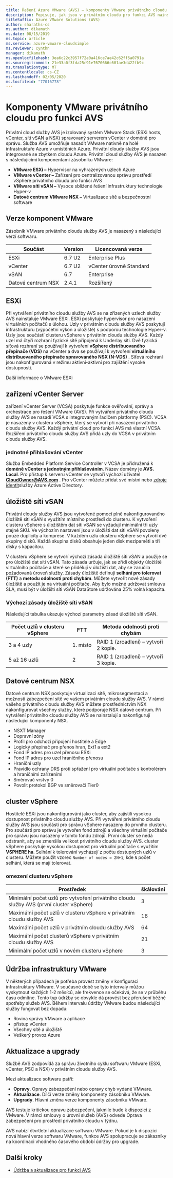 ```yaml
---
title: Řešení Azure VMware (AVS) – komponenty VMware privátního cloudu pro funkci AVS
description: Popisuje, jak jsou v privátním cloudu pro funkci AVS nainstalovány komponenty VMware.
titleSuffix: Azure VMware Solutions (AVS)
author: sharaths-cs
ms.author: dikamath
ms.date: 08/15/2019
ms.topic: article
ms.service: azure-vmware-cloudsimple
ms.reviewer: cynthn
manager: dikamath
ms.openlocfilehash: 3ea6c22c3957f72a0a416ce7ae42c62ff5a0791a
ms.sourcegitcommit: 21e33a0f3fda25c91e7670666c601ae3d422fb9c
ms.translationtype: MT
ms.contentlocale: cs-CZ
ms.lasthandoff: 02/05/2020
ms.locfileid: "77016778"
---
```

# <a name="avs-private-cloud-vmware-components"></a>Komponenty VMware privátního cloudu pro funkci AVS

Privátní cloud služby AVS je izolovaný systém VMware Stack (ESXi hosts, vCenter, síti vSAN a NSX) spravovaný serverem vCenter v doméně pro správu. Služba AVS umožňuje nasadit VMware nativně na holé infrastruktuře Azure v umístěních Azure. Privátní cloudy služby AVS jsou integrované se zbytkem cloudu Azure. Privátní cloud služby AVS je nasazen s následujícími komponentami zásobníku VMware:

* **VMware ESXi –** Hypervisor na vyhrazených uzlech Azure
* **VMware vCenter –** Zařízení pro centralizovanou správu prostředí vSphere privátního cloudu pro funkci AVS
* **VMware síti vSAN –** Vysoce sblížené řešení infrastruktury technologie Hyper-v
* **Datové centrum VMware NSX –** Virtualizace sítě a bezpečnostní software  

## <a name="vmware-component-versions"></a>Verze komponent VMware

Zásobník VMware privátního cloudu služby AVS je nasazený s následující verzí softwaru.

| Součást | Version | Licencovaná verze |
|-----------|---------|------------------|
| ESXi | 6.7 U2 | Enterprise Plus |
| vCenter | 6.7 U2 | vCenter úrovně Standard |
| vSAN | 6.7 | Enterprise |
| Datové centrum NSX | 2.4.1 | Rozšířený |

## <a name="esxi"></a>ESXi

Při vytváření privátního cloudu služby AVS se na zřízených uzlech služby AVS nainstaluje VMware ESXi. ESXi poskytuje hypervisor pro nasazení virtuálních počítačů s úlohou. Uzly v privátním cloudu služby AVS poskytují infrastrukturu (výpočetní výkon a úložiště) s podporou technologie Hyper-v. Uzly jsou součástí clusteru vSphere v privátním cloudu služby AVS. Každý uzel má čtyři rozhraní fyzické sítě připojená k Underlay síti. Dvě fyzická síťová rozhraní se používají k vytvoření **vSphere distribuovaného přepínače (VDS)** na vCenter a dva se používají k vytvoření **virtuálního distribuovaného přepínače spravovaného NSX (N-VDS)** . Síťová rozhraní jsou nakonfigurovaná v režimu aktivní-aktivní pro zajištění vysoké dostupnosti.

Další informace o VMware ESXi

## <a name="vcenter-server-appliance"></a>zařízení vCenter Server

zařízení vCenter Server (VCSA) poskytuje funkce ověřování, správy a orchestrace pro řešení VMware (AVS). Při vytváření privátního cloudu služby AVS se nasadí VCSA s integrovaným řadičem platformy (PSC). VCSA je nasazený v clusteru vSphere, který se vytvoří při nasazení privátního cloudu služby AVS. Každý privátní cloud pro funkci AVS má vlastní VCSA. Rozšíření privátního cloudu služby AVS přidá uzly do VCSA v privátním cloudu služby AVS.

### <a name="vcenter-single-sign-on"></a>jednotné přihlašování vCenter

Služba Embedded Platform Service Controller v VCSA je přidružená k **doméně vCenter s jednotným přihlašováním**. Název domény je **AVS. Local**. Pro přístup k serveru vCenter se vytvoří výchozí uživatel **CloudOwner@AVS.com** . Pro vCenter můžete přidat své místní nebo [zdroje identit](set-vcenter-identity.md)služby Azure Active Directory.

## <a name="vsan-storage"></a>úložiště síti vSAN

Privátní cloudy služby AVS jsou vytvořené pomocí plně nakonfigurovaného úložiště síti vSAN s využitím místního prostředí do clusteru. K vytvoření clusteru vSphere s úložištěm dat síti vSAN se vyžadují minimální tři uzly stejné SKU. Ve výchozím nastavení jsou v úložišti dat síti vSAN povoleny pouze duplicity a komprese. V každém uzlu clusteru vSphere se vytvoří dvě skupiny disků. Každá skupina disků obsahuje jeden disk mezipaměti a tři disky s kapacitou.

V clusteru vSphere se vytvoří výchozí zásada úložiště síti vSAN a použije se pro úložiště dat síti vSAN. Tato zásada určuje, jak se zřídí objekty úložiště virtuálního počítače a které se přidělují v úložišti dat, aby se zaručila požadovaná úroveň služby. Zásady úložiště definují **selhání pro tolerovat (FTT)** a **metodu odolnosti proti chybám**. Můžete vytvořit nové zásady úložiště a použít je na virtuální počítače. Aby bylo možné udržovat smlouvu SLA, musí být v úložišti síti vSAN DataStore udržována 25% volná kapacita. 

### <a name="default-vsan-storage-policy"></a>Výchozí zásady úložiště síti vSAN

Následující tabulka ukazuje výchozí parametry zásad úložiště síti vSAN.

| Počet uzlů v clusteru vSphere | FTT | Metoda odolnosti proti chybám |
|------------------------------------|-----|--------------------------|
| 3 a 4 uzly | 1\. místo | RAID 1 (zrcadlení) – vytvoří 2 kopie. |
| 5 až 16 uzlů | 2 | RAID 1 (zrcadlení) – vytvoří 3 kopie. |

## <a name="nsx-data-center"></a>Datové centrum NSX

Datové centrum NSX poskytuje virtualizaci sítě, mikrosegmentaci a možnosti zabezpečení sítě ve vašem privátním cloudu služby AVS. V rámci vašeho privátního cloudu služby AVS můžete prostřednictvím NSX nakonfigurovat všechny služby, které podporuje NSX datové centrum. Při vytváření privátního cloudu služby AVS se nainstalují a nakonfigurují následující komponenty NSX.

* NSXT Manager
* Dopravní zóny
* Profil pro odchozí připojení hostitele a Edge
* Logický přepínač pro přenos hran, Ext1 a ext2
* Fond IP adres pro uzel přenosu ESXi
* Fond IP adres pro uzel hraničního přenosu
* Hraniční uzly
* Pravidlo ochrany DRS proti spřažení pro virtuální počítače s kontrolérem a hraničními zařízeními
* Směrovač vrstvy 0
* Povolit protokol BGP ve směrovači Tier0

## <a name="vsphere-cluster"></a>cluster vSphere

Hostitelé ESXi jsou nakonfigurováni jako cluster, aby zajistili vysokou dostupnost privátního cloudu služby AVS. Při vytváření privátního cloudu služby AVS jsou součásti pro správu vSphere nasazeny do prvního clusteru. Pro součásti pro správu je vytvořen fond zdrojů a všechny virtuální počítače pro správu jsou nasazeny v tomto fondu zdrojů. První cluster se nedá odstranit, aby se zmenšila velikost privátního cloudu služby AVS. cluster vSphere poskytuje vysokou dostupnost pro virtuální počítače s využitím **VSPHERE ha**. Selhání k tolerování vycházejí z počtu dostupných uzlů v clusteru. Můžete použít vzorec ```Number of nodes = 2N+1```, kde ```N``` počet selhání, která se mají tolerovat.

### <a name="vsphere-cluster-limits"></a>omezení clusteru vSphere

| Prostředek | škálování |
|----------|-------|
| Minimální počet uzlů pro vytvoření privátního cloudu služby AVS (první cluster vSphere) | 3 |
| Maximální počet uzlů v clusteru vSphere v privátním cloudu služby AVS | 16 |
| Maximální počet uzlů v privátním cloudu služby AVS | 64 |
| Maximální počet clusterů vSphere v privátním cloudu služby AVS | 21 |
| Minimální počet uzlů v novém clusteru vSphere | 3 |

## <a name="vmware-infrastructure-maintenance"></a>Údržba infrastruktury VMware

V některých případech je potřeba provést změny v konfiguraci infrastruktury VMware. V současné době se tyto intervaly můžou vyskytnout každých 1-2 měsíců, ale frekvence se očekává, že se v průběhu času odmítne. Tento typ údržby se obvykle dá provést bez přerušení běžné spotřeby služeb AVS. Během intervalu údržby VMware budou následující služby fungovat bez dopadu:

* Rovina správy VMware a aplikace
* přístup vCenter
* Všechny sítě a úložiště
* Veškerý provoz Azure

## <a name="updates-and-upgrades"></a>Aktualizace a upgrady

Službě AVS zodpovídá za správu životního cyklu softwaru VMware (ESXi, vCenter, PSC a NSX) v privátním cloudu služby AVS.

Mezi aktualizace softwaru patří:

* **Opravy**. Opravy zabezpečení nebo opravy chyb vydané VMware.
* **Aktualizace**. Dílčí verze změny komponenty zásobníku VMware.
* **Upgrady**. Hlavní změna verze komponenty zásobníku VMware.

AVS testuje kritickou opravu zabezpečení, jakmile bude k dispozici z VMware. V rámci smlouvy o úrovni služeb (AVS) odvede Oprava zabezpečení pro prostředí privátního cloudu v týdnu.

AVS nabízí čtvrtletní aktualizace softwaru VMware. Pokud je k dispozici nová hlavní verze softwaru VMware, funkce AVS spolupracuje se zákazníky na koordinaci vhodného časového období údržby pro upgrade. 

## <a name="next-steps"></a>Další kroky

* [Údržba a aktualizace pro funkci AVS](cloudsimple-maintenance-updates.md)
